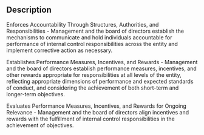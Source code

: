 ## Description

Enforces Accountability Through Structures, Authorities, and Responsibilities - Management and the board of directors establish the mechanisms to communicate and hold individuals accountable for performance of internal control responsibilities across the entity and implement corrective action as necessary.

Establishes Performance Measures, Incentives, and Rewards - Management and the board of directors establish performance measures, incentives, and other rewards appropriate for responsibilities at all levels of the entity, reflecting appropriate dimensions of performance and expected standards of conduct, and considering the achievement of both short-term and longer-term objectives.

Evaluates Performance Measures, Incentives, and Rewards for Ongoing Relevance - Management and the board of directors align incentives and rewards with the fulfillment of internal control responsibilities in the achievement of objectives.
